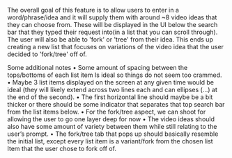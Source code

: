 The overall goal of this feature is to allow users to enter in a word/phrase/idea and it will supply them with around ~8 video ideas that they can choose from. These will be displayed in the UI below the search bar that they typed their request into(in a list that you can scroll through). The user will also be able to 'fork' or 'tree' from their idea. This ends up creating a new list that focuses on variations of the video idea that the user decided to 'fork/tree' off of.

Some additional notes
	•	Some amount of spacing between the tops/bottoms of each list item Is ideal so things do not seem too crammed.
	•	Maybe 3 list items displayed on the screen at any given time would be ideal (they will likely extend across two lines each and can ellipses (…) at the end of the second).
	•	The first horizontal line should maybe be a bit thicker or there should be some indicator that separates that top search bar from the list items below.
	•	For the fork/tree aspect, we can shoot for allowing the user to go one layer deep for now
	•	The video ideas should also have some amount of variety between them while still relating to the user’s prompt.
	•	The fork/tree tab that pops up should basically resemble the initial list, except every list item is a variant/fork from the chosen list Item that the user chose to fork off of.

